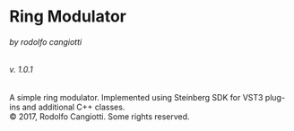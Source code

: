 # Ring Modulator 
###### by rodolfo cangiotti
###### v. 1.0.1
A simple ring modulator. Implemented using Steinberg SDK for VST3 plug-ins and additional C++ classes.  
© 2017, Rodolfo Cangiotti. Some rights reserved.
